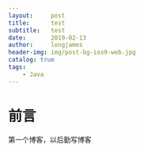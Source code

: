 ```yaml
---
layout:     post
title:      test
subtitle:   test
date:       2019-02-13
author:     longjames
header-img: img/post-bg-ios9-web.jpg
catalog: true
tags:
    - Java
---
```

# 前言

第一个博客，以后勤写博客

